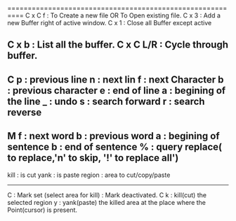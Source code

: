 ==========================================================
C x C f   : To Create a new file OR To Open existing file.
C x 3     : Add a new Buffer right of active window.
C x 1     : Close all Buffer except active

C x b     : List all the buffer.
C x C L/R : Cycle through buffer.
--------------------------------
C p       : previous line
  n       : next lin
  f       : next Character
  b       : previous character
  e       : end of line
  a       : begining of the line
  _	  : undo
  s	  : search forward
  r 	  : search reverse
--------------------------------

M f       : next word
  b       : previous word
  a	  : begining of sentence
  b	  : end of sentence
  %	  : query replace(<space> to replace,'n' to skip, '!' to replace all')
--------------------------------
kill      : is cut
yank      : is paste
region	  : area to cut/copy/paste

--------------------------------
C <space> : Mark set (select area for kill)
          : Mark deactivated.
C k	  : kill(cut) the selected region
  y       : yank(paste) the killed area at the place where the Point(cursor) is present.






